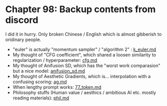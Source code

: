 # Chapter 98: Backup contents from discord #

I did it in hurry. Only broken Chinese / English which is almost gibberish to oridinary people.

- "euler" is actually "momentum sampler" / "algorithm 2" : [k_euler.md](k_euler.md)
- My thought of "CFG coefficient", which shared a loosen similarity to regularization / hyperparameter: [cfg.md](cfg.md)
- My thought of Anifusion SD, which has the "worst work comparasion" but a nice model: [anifusion_sd.md](anifusion_sd.md)
- My thought of Aesthetic Gradients, which is... interpolation with a confusing scoring: [ag.md](ag.md)
- When lengthy prompt works: [77_token.md](77_token.md) 
- Philosophy stuffs (Human value / aesthics / ambitious AI etc. mostly reading materials): [phil.md](phil.md)